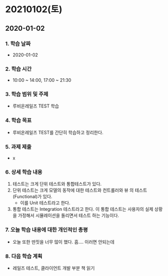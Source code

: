 # 20210102\(토\)

## 2020-01-02

### 1. 학습 날짜

* 2020-01-02

### 2. 학습 시간

* 10:00 ~ 14:00, 17:00 ~ 21:30

### 3. 학습 범위 및 주제

* 루비온레일즈 TEST 학습

### 4. 학습 목표

* 루비온레일즈 TEST를 간단히 학습하고 정리한다.

### 5. 과제 제출

* x

### 6. 상세 학습 내용

1. 테스트는 크게 단위 테스트와 통합테스트가 있다.
2. 단위 테스트는 크게 모델의 동작에 대한 테스트와 컨트롤러와 뷰 의 테스트\(Functional\)가 있다.
   * 이를 Unit 테스트라고 한다.
3. 통합 테스트는 Integration 테스트라고 한다. 이 통합 테스트는 사용자의 실제 상황을 가정해서 시뮬레이션을 돌리면서 테스트 하는 기능이다.

### 7. 오늘 학습 내용에 대한 개인적인 총평

* 오늘 또한 딴짓을 너무 많이 했다. 흠.... 이러면 안되는데

### 8. 다음 학습 계획

* 레일즈 테스트, 클라이언트 개발 부분 책 읽기

